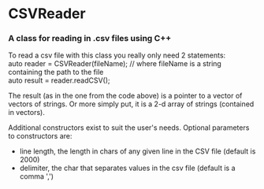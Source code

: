 # CSVReader
### A class for reading in .csv files using C++


To read a csv file with this class you really only need 2 statements:   
auto reader = CSVReader(fileName);  // where fileName is a string containing the path to the file    
auto result = reader.readCSV();

The result (as in the one from the code above) is a pointer to a vector of vectors of strings.
Or more simply put, it is a 2-d array of strings (contained in vectors).

Additional constructors exist to suit the user's needs.
Optional parameters to constructors are:
- line length, the length in chars of any given line in the CSV file (default is 2000)
- delimiter, the char that separates values in the csv file (default is a comma ',')
